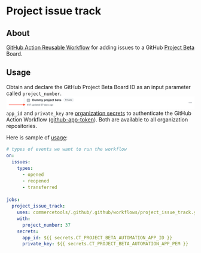 # Project issue track

## About
[GitHub Action Reusable Workflow](https://docs.github.com/en/actions/using-workflows/reusing-workflows) for adding issues to a GitHub [Project Beta](https://docs.github.com/en/issues/trying-out-the-new-projects-experience/about-projects) Board.


## Usage
Obtain and declare the GitHub Project Beta Board ID as an input parameter called `project_number`.
![project-beta-id](images/project-beta-id.png)
`app_id` and `private_key` are [organization secrets](https://github.blog/changelog/2020-05-14-organization-secrets/) to authenticate the GitHub Action Workflow ([github-app-token](https://github.com/tibdex/github-app-token)). Both are available to all organization repositories.


Here is sample of [usage](https://github.com/commercetools/dummy-repo/blob/main/.github/workflows/main.yml):
```yml
# types of events we want to run the workflow
on:
  issues:
    types:
      - opened
      - reopened
      - transferred

jobs:
  project_issue_track:
    uses: commercetools/.github/.github/workflows/project_issue_track.yml@main
    with:
      project_number: 37
    secrets:
      app_id: ${{ secrets.CT_PROJECT_BETA_AUTOMATION_APP_ID }}
      private_key: ${{ secrets.CT_PROJECT_BETA_AUTOMATION_APP_PEM }}
```

